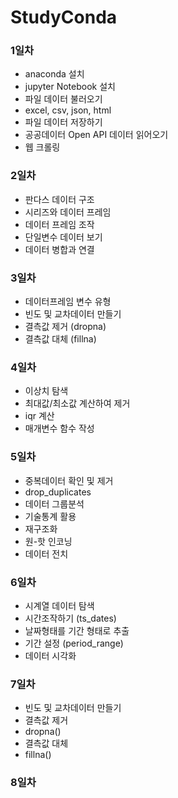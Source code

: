 # StudyConda
### 1일차
 - anaconda 설치
 - jupyter Notebook 설치
 - 파일 데이터 불러오기 
  - excel, csv, json, html
 - 파일 데이터 저장하기 
 - 공공데이터 Open API 데이터 읽어오기
 - 웹 크롤링

### 2일차
 - 판다스 데이터 구조
 - 시리즈와 데이터 프레임
 - 데이터 프레임 조작
 - 단일변수 데이터 보기
 - 데이터 병합과 연결

### 3일차
 - 데이터프레임 변수 유형
 - 빈도 및 교차데이터 만들기
 - 결측값 제거 (dropna)
 - 결측값 대체 (fillna)


### 4일차
 - 이상치 탐색
 - 최대값/최소값 계산하여 제거
 - iqr 계산
 - 매개변수 함수 작성
 
### 5일차
 - 중복데이터 확인 및 제거
  - drop_duplicates
 - 데이터 그룹분석
 - 기술통계 활용
 - 재구조화
 - 원-핫 인코닝
 - 데이터 전치

### 6일차
 - 시계열 데이터 탐색
 - 시간조작하기 (ts_dates)
 - 날짜형태를  기간 형태로 추출
 - 기간 설정 (period_range)
 - 데이터 시각화

### 7일차
 - 빈도 및 교차데이터 만들기
 - 결측값 제거
  - dropna()
 - 결측값 대체
  - fillna()

### 8일차
